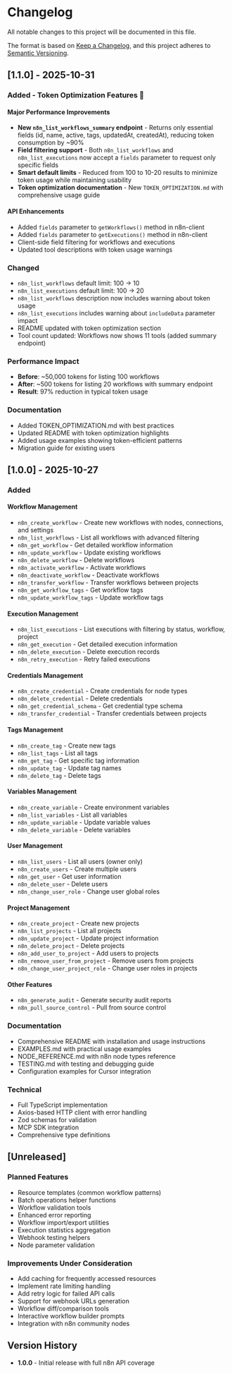 # Changelog

All notable changes to this project will be documented in this file.

The format is based on [Keep a Changelog](https://keepachangelog.com/en/1.0.0/),
and this project adheres to [Semantic Versioning](https://semver.org/spec/v2.0.0.html).

## [1.1.0] - 2025-10-31

### Added - Token Optimization Features 🎯

#### Major Performance Improvements
- **New `n8n_list_workflows_summary` endpoint** - Returns only essential fields (id, name, active, tags, updatedAt, createdAt), reducing token consumption by ~90%
- **Field filtering support** - Both `n8n_list_workflows` and `n8n_list_executions` now accept a `fields` parameter to request only specific fields
- **Smart default limits** - Reduced from 100 to 10-20 results to minimize token usage while maintaining usability
- **Token optimization documentation** - New `TOKEN_OPTIMIZATION.md` with comprehensive usage guide

#### API Enhancements
- Added `fields` parameter to `getWorkflows()` method in n8n-client
- Added `fields` parameter to `getExecutions()` method in n8n-client
- Client-side field filtering for workflows and executions
- Updated tool descriptions with token usage warnings

### Changed
- `n8n_list_workflows` default limit: 100 → 10
- `n8n_list_executions` default limit: 100 → 20
- `n8n_list_workflows` description now includes warning about token usage
- `n8n_list_executions` includes warning about `includeData` parameter impact
- README updated with token optimization section
- Tool count updated: Workflows now shows 11 tools (added summary endpoint)

### Performance Impact
- **Before**: ~50,000 tokens for listing 100 workflows
- **After**: ~500 tokens for listing 20 workflows with summary endpoint
- **Result**: 97% reduction in typical token usage

### Documentation
- Added TOKEN_OPTIMIZATION.md with best practices
- Updated README with token optimization highlights
- Added usage examples showing token-efficient patterns
- Migration guide for existing users

## [1.0.0] - 2025-10-27

### Added

#### Workflow Management
- `n8n_create_workflow` - Create new workflows with nodes, connections, and settings
- `n8n_list_workflows` - List all workflows with advanced filtering
- `n8n_get_workflow` - Get detailed workflow information
- `n8n_update_workflow` - Update existing workflows
- `n8n_delete_workflow` - Delete workflows
- `n8n_activate_workflow` - Activate workflows
- `n8n_deactivate_workflow` - Deactivate workflows
- `n8n_transfer_workflow` - Transfer workflows between projects
- `n8n_get_workflow_tags` - Get workflow tags
- `n8n_update_workflow_tags` - Update workflow tags

#### Execution Management
- `n8n_list_executions` - List executions with filtering by status, workflow, project
- `n8n_get_execution` - Get detailed execution information
- `n8n_delete_execution` - Delete execution records
- `n8n_retry_execution` - Retry failed executions

#### Credentials Management
- `n8n_create_credential` - Create credentials for node types
- `n8n_delete_credential` - Delete credentials
- `n8n_get_credential_schema` - Get credential type schema
- `n8n_transfer_credential` - Transfer credentials between projects

#### Tags Management
- `n8n_create_tag` - Create new tags
- `n8n_list_tags` - List all tags
- `n8n_get_tag` - Get specific tag information
- `n8n_update_tag` - Update tag names
- `n8n_delete_tag` - Delete tags

#### Variables Management
- `n8n_create_variable` - Create environment variables
- `n8n_list_variables` - List all variables
- `n8n_update_variable` - Update variable values
- `n8n_delete_variable` - Delete variables

#### User Management
- `n8n_list_users` - List all users (owner only)
- `n8n_create_users` - Create multiple users
- `n8n_get_user` - Get user information
- `n8n_delete_user` - Delete users
- `n8n_change_user_role` - Change user global roles

#### Project Management
- `n8n_create_project` - Create new projects
- `n8n_list_projects` - List all projects
- `n8n_update_project` - Update project information
- `n8n_delete_project` - Delete projects
- `n8n_add_user_to_project` - Add users to projects
- `n8n_remove_user_from_project` - Remove users from projects
- `n8n_change_user_project_role` - Change user roles in projects

#### Other Features
- `n8n_generate_audit` - Generate security audit reports
- `n8n_pull_source_control` - Pull from source control

### Documentation
- Comprehensive README with installation and usage instructions
- EXAMPLES.md with practical usage examples
- NODE_REFERENCE.md with n8n node types reference
- TESTING.md with testing and debugging guide
- Configuration examples for Cursor integration

### Technical
- Full TypeScript implementation
- Axios-based HTTP client with error handling
- Zod schemas for validation
- MCP SDK integration
- Comprehensive type definitions

## [Unreleased]

### Planned Features
- Resource templates (common workflow patterns)
- Batch operations helper functions
- Workflow validation tools
- Enhanced error reporting
- Workflow import/export utilities
- Execution statistics aggregation
- Webhook testing helpers
- Node parameter validation

### Improvements Under Consideration
- Add caching for frequently accessed resources
- Implement rate limiting handling
- Add retry logic for failed API calls
- Support for webhook URLs generation
- Workflow diff/comparison tools
- Interactive workflow builder prompts
- Integration with n8n community nodes

## Version History

- **1.0.0** - Initial release with full n8n API coverage
